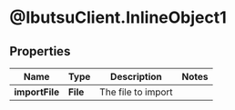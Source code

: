 # @IbutsuClient.InlineObject1

## Properties

Name | Type | Description | Notes
------------ | ------------- | ------------- | -------------
**importFile** | **File** | The file to import | 


